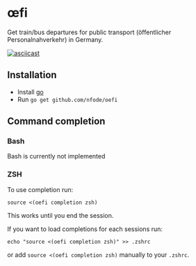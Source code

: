 # œfi

Get train/bus departures for public transport (öffentlicher Personalnahverkehr) in Germany.

[![asciicast](https://asciinema.org/a/Q6reoxtFK3vvUlCyeYVJvCUdl.svg)](https://asciinema.org/a/Q6reoxtFK3vvUlCyeYVJvCUdl)

## Installation

- Install [go](https://golang.org/doc/install)
- Run `go get github.com/nfode/oefi`

## Command completion

### Bash

Bash is currently not implemented 

### ZSH

To use completion run:
```
source <(oefi completion zsh)
```
This works until you end the session.

If you want to load completions for each sessions run:

```
echo "source <(oefi completion zsh)" >> .zshrc
```

or add `source <(oefi completion zsh)` manually to your `.zshrc`.

